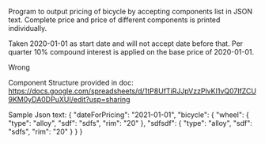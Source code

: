 Program to output pricing of bicycle by accepting components list in JSON text.
Complete price and price of different components is printed individually.

Taken 2020-01-01 as start date and will not accept date before that.
Per quarter 10% compound interest is applied on the base price of 2020-01-01.

Wrong 

Component Structure provided in doc: https://docs.google.com/spreadsheets/d/1tP8UfTiRJJpVzzPlvKI1vQ07lfZCU9KM0yDA0DPuXUI/edit?usp=sharing

Sample Json text:
{
  "dateForPricing": "2021-01-01",
  "bicycle": {
    "wheel": {
      "type": "alloy",
      "sdf": "sdfs",
      "rim": "20"
    },
    "sdfsdf": {
      "type": "alloy",
      "sdf": "sdfs",
      "rim": "20"
    }
  }
}
